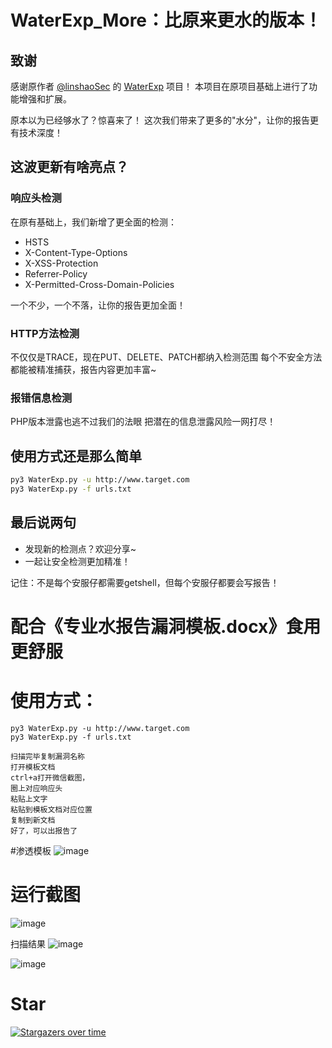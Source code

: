 # WaterExp_More：比原来更水的版本！

## 致谢
感谢原作者 [@linshaoSec](https://github.com/linshaoSec) 的 [WaterExp](https://github.com/linshaoSec/WaterExp) 项目！
本项目在原项目基础上进行了功能增强和扩展。

原本以为已经够水了？惊喜来了！
这次我们带来了更多的"水分"，让你的报告更有技术深度！

## 这波更新有啥亮点？

### 响应头检测
在原有基础上，我们新增了更全面的检测：
- HSTS
- X-Content-Type-Options
- X-XSS-Protection
- Referrer-Policy
- X-Permitted-Cross-Domain-Policies

一个不少，一个不落，让你的报告更加全面！

### HTTP方法检测
不仅仅是TRACE，现在PUT、DELETE、PATCH都纳入检测范围
每个不安全方法都能被精准捕获，报告内容更加丰富~

### 报错信息检测
PHP版本泄露也逃不过我们的法眼
把潜在的信息泄露风险一网打尽！

## 使用方式还是那么简单
```bash
py3 WaterExp.py -u http://www.target.com
py3 WaterExp.py -f urls.txt
```

## 最后说两句
- 发现新的检测点？欢迎分享~
- 一起让安全检测更加精准！

记住：不是每个安服仔都需要getshell，但每个安服仔都要会写报告！


# 配合《专业水报告漏洞模板.docx》食用更舒服
# 使用方式：
    py3 WaterExp.py -u http://www.target.com
    py3 WaterExp.py -f urls.txt

    扫描完毕复制漏洞名称
    打开模板文档
    ctrl+a打开微信截图，
    圈上对应响应头
    粘贴上文字
    粘贴到模板文档对应位置
    复制到新文档
    好了，可以出报告了
#渗透模板
![image](https://user-images.githubusercontent.com/96420060/179387550-4ed2491b-1ccd-4849-8387-2d9e57148f6d.png)

# 运行截图

![image](https://user-images.githubusercontent.com/96420060/189296502-106c8c34-8982-4f6d-a60a-61ddd1f8c7ac.png)

扫描结果
![image](https://user-images.githubusercontent.com/96420060/179387420-0bc4d65c-5d74-4ea4-a476-23b6409c8c48.png)

![image](https://user-images.githubusercontent.com/96420060/195889411-34b82fd4-8f22-416c-b781-d3b256a00d2b.png)


# Star
[![Stargazers over time](https://starchart.cc/linshaoSec/WaterExp.svg)](https://starchart.cc/linshaoSec/WaterExp)

